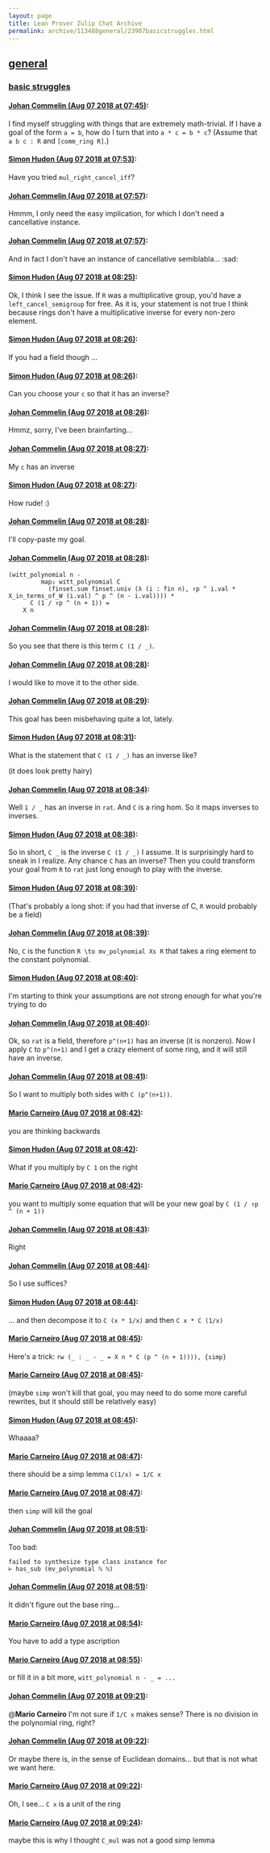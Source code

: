 ```yaml
---
layout: page
title: Lean Prover Zulip Chat Archive 
permalink: archive/113488general/23907basicstruggles.html
---
```


## [general](index.html)
### [basic struggles](23907basicstruggles.html)

#### [Johan Commelin (Aug 07 2018 at 07:45)](https://leanprover.zulipchat.com/#narrow/stream/113488-general/topic/basic%20struggles/near/131024386):
I find myself struggling with things that are extremely math-trivial. If I have a goal of the form `a = b`, how do I turn that into `a * c = b * c`? (Assume that `a b c : R` and `[comm_ring R]`.)

#### [Simon Hudon (Aug 07 2018 at 07:53)](https://leanprover.zulipchat.com/#narrow/stream/113488-general/topic/basic%20struggles/near/131024655):
Have you tried `mul_right_cancel_iff`?

#### [Johan Commelin (Aug 07 2018 at 07:57)](https://leanprover.zulipchat.com/#narrow/stream/113488-general/topic/basic%20struggles/near/131024771):
Hmmm, I only need the easy implication, for which I don't need a cancellative instance.

#### [Johan Commelin (Aug 07 2018 at 07:57)](https://leanprover.zulipchat.com/#narrow/stream/113488-general/topic/basic%20struggles/near/131024779):
And in fact I don't have an instance of cancellative semiblabla... :sad:

#### [Simon Hudon (Aug 07 2018 at 08:25)](https://leanprover.zulipchat.com/#narrow/stream/113488-general/topic/basic%20struggles/near/131025662):
Ok, I think I see the issue. If `R` was a multiplicative group, you'd have a `left_cancel_semigroup` for free. As it is, your statement is not true I think because rings don't have a multiplicative inverse for every non-zero element.

#### [Simon Hudon (Aug 07 2018 at 08:26)](https://leanprover.zulipchat.com/#narrow/stream/113488-general/topic/basic%20struggles/near/131025717):
If you had a field though ...

#### [Simon Hudon (Aug 07 2018 at 08:26)](https://leanprover.zulipchat.com/#narrow/stream/113488-general/topic/basic%20struggles/near/131025720):
Can you choose your `c` so that it has an inverse?

#### [Johan Commelin (Aug 07 2018 at 08:26)](https://leanprover.zulipchat.com/#narrow/stream/113488-general/topic/basic%20struggles/near/131025721):
Hmmz, sorry, I've been brainfarting...

#### [Johan Commelin (Aug 07 2018 at 08:27)](https://leanprover.zulipchat.com/#narrow/stream/113488-general/topic/basic%20struggles/near/131025729):
My `c` has an inverse

#### [Simon Hudon (Aug 07 2018 at 08:27)](https://leanprover.zulipchat.com/#narrow/stream/113488-general/topic/basic%20struggles/near/131025730):
How rude! :)

#### [Johan Commelin (Aug 07 2018 at 08:28)](https://leanprover.zulipchat.com/#narrow/stream/113488-general/topic/basic%20struggles/near/131025770):
I'll copy-paste my goal.

#### [Johan Commelin (Aug 07 2018 at 08:28)](https://leanprover.zulipchat.com/#narrow/stream/113488-general/topic/basic%20struggles/near/131025771):
```lean
(witt_polynomial n -
         map₂ witt_polynomial C
           (finset.sum finset.univ (λ (i : fin n), ↑p ^ i.val * X_in_terms_of_W (i.val) ^ p ^ (n - i.val)))) *
      C (1 / ↑p ^ (n + 1)) =
    X n
```

#### [Johan Commelin (Aug 07 2018 at 08:28)](https://leanprover.zulipchat.com/#narrow/stream/113488-general/topic/basic%20struggles/near/131025773):
So you see that there is this term `C (1 / _)`.

#### [Johan Commelin (Aug 07 2018 at 08:28)](https://leanprover.zulipchat.com/#narrow/stream/113488-general/topic/basic%20struggles/near/131025775):
I would like to move it to the other side.

#### [Johan Commelin (Aug 07 2018 at 08:29)](https://leanprover.zulipchat.com/#narrow/stream/113488-general/topic/basic%20struggles/near/131025784):
This goal has been misbehaving quite a lot, lately.

#### [Simon Hudon (Aug 07 2018 at 08:31)](https://leanprover.zulipchat.com/#narrow/stream/113488-general/topic/basic%20struggles/near/131025850):
What is the statement that `C (1 / _)` has an inverse like?

(it does look pretty hairy)

#### [Johan Commelin (Aug 07 2018 at 08:34)](https://leanprover.zulipchat.com/#narrow/stream/113488-general/topic/basic%20struggles/near/131025960):
Well `1 / _` has an inverse in `rat`. And `C` is a ring hom. So it maps inverses to inverses.

#### [Simon Hudon (Aug 07 2018 at 08:38)](https://leanprover.zulipchat.com/#narrow/stream/113488-general/topic/basic%20struggles/near/131026067):
So in short, `C _` is the inverse `C (1 / _)` I assume. It is surprisingly hard to sneak in I realize. Any chance `C` has an inverse? Then you could transform your goal from `R` to `rat` just long enough to play with the inverse.

#### [Simon Hudon (Aug 07 2018 at 08:39)](https://leanprover.zulipchat.com/#narrow/stream/113488-general/topic/basic%20struggles/near/131026077):
(That's probably a long shot: if you had that inverse of C, `R` would probably be a field)

#### [Johan Commelin (Aug 07 2018 at 08:39)](https://leanprover.zulipchat.com/#narrow/stream/113488-general/topic/basic%20struggles/near/131026078):
No, `C` is the function `R \to mv_polynomial Xs R` that takes a ring element to the constant polynomial.

#### [Simon Hudon (Aug 07 2018 at 08:40)](https://leanprover.zulipchat.com/#narrow/stream/113488-general/topic/basic%20struggles/near/131026130):
I'm starting to think your assumptions are not strong enough for what you're trying to do

#### [Johan Commelin (Aug 07 2018 at 08:40)](https://leanprover.zulipchat.com/#narrow/stream/113488-general/topic/basic%20struggles/near/131026132):
Ok, so `rat` is a field, therefore `p^(n+1)` has an inverse (it is nonzero). Now I apply `C` to `p^(n+1)` and I get a crazy element of some ring, and it will still have an inverse.

#### [Johan Commelin (Aug 07 2018 at 08:41)](https://leanprover.zulipchat.com/#narrow/stream/113488-general/topic/basic%20struggles/near/131026138):
So I want to multiply both sides with `C (p^(n+1))`.

#### [Mario Carneiro (Aug 07 2018 at 08:42)](https://leanprover.zulipchat.com/#narrow/stream/113488-general/topic/basic%20struggles/near/131026180):
you are thinking backwards

#### [Simon Hudon (Aug 07 2018 at 08:42)](https://leanprover.zulipchat.com/#narrow/stream/113488-general/topic/basic%20struggles/near/131026193):
What if you multiply by `C 1` on the right

#### [Mario Carneiro (Aug 07 2018 at 08:42)](https://leanprover.zulipchat.com/#narrow/stream/113488-general/topic/basic%20struggles/near/131026194):
you want to multiply some equation that will be your new goal by `C (1 / ↑p ^ (n + 1))`

#### [Johan Commelin (Aug 07 2018 at 08:43)](https://leanprover.zulipchat.com/#narrow/stream/113488-general/topic/basic%20struggles/near/131026201):
Right

#### [Johan Commelin (Aug 07 2018 at 08:44)](https://leanprover.zulipchat.com/#narrow/stream/113488-general/topic/basic%20struggles/near/131026247):
So I use suffices?

#### [Simon Hudon (Aug 07 2018 at 08:44)](https://leanprover.zulipchat.com/#narrow/stream/113488-general/topic/basic%20struggles/near/131026248):
... and then decompose it to `C (x * 1/x)` and then `C x * C (1/x)`

#### [Mario Carneiro (Aug 07 2018 at 08:45)](https://leanprover.zulipchat.com/#narrow/stream/113488-general/topic/basic%20struggles/near/131026254):
Here's a trick: `rw (_ : _ - _ = X n * C (p ^ (n + 1)))), {simp}`

#### [Mario Carneiro (Aug 07 2018 at 08:45)](https://leanprover.zulipchat.com/#narrow/stream/113488-general/topic/basic%20struggles/near/131026262):
(maybe `simp` won't kill that goal, you may need to do some more careful rewrites, but it should still be relatively easy)

#### [Simon Hudon (Aug 07 2018 at 08:45)](https://leanprover.zulipchat.com/#narrow/stream/113488-general/topic/basic%20struggles/near/131026263):
Whaaaa?

#### [Mario Carneiro (Aug 07 2018 at 08:47)](https://leanprover.zulipchat.com/#narrow/stream/113488-general/topic/basic%20struggles/near/131026310):
there should be a simp lemma `C(1/x) = 1/C x`

#### [Mario Carneiro (Aug 07 2018 at 08:47)](https://leanprover.zulipchat.com/#narrow/stream/113488-general/topic/basic%20struggles/near/131026311):
then `simp` will kill the goal

#### [Johan Commelin (Aug 07 2018 at 08:51)](https://leanprover.zulipchat.com/#narrow/stream/113488-general/topic/basic%20struggles/near/131026422):
Too bad:
```lean
failed to synthesize type class instance for
⊢ has_sub (mv_polynomial ℕ ℕ)
```

#### [Johan Commelin (Aug 07 2018 at 08:51)](https://leanprover.zulipchat.com/#narrow/stream/113488-general/topic/basic%20struggles/near/131026426):
It didn't figure out the base ring...

#### [Mario Carneiro (Aug 07 2018 at 08:54)](https://leanprover.zulipchat.com/#narrow/stream/113488-general/topic/basic%20struggles/near/131026517):
You have to add a type ascription

#### [Mario Carneiro (Aug 07 2018 at 08:55)](https://leanprover.zulipchat.com/#narrow/stream/113488-general/topic/basic%20struggles/near/131026526):
or fill it in a bit more, `witt_polynomial n - _ = ...`

#### [Johan Commelin (Aug 07 2018 at 09:21)](https://leanprover.zulipchat.com/#narrow/stream/113488-general/topic/basic%20struggles/near/131027462):
@**Mario Carneiro** I'm not sure if `1/C x` makes sense? There is no division in the polynomial ring, right?

#### [Johan Commelin (Aug 07 2018 at 09:22)](https://leanprover.zulipchat.com/#narrow/stream/113488-general/topic/basic%20struggles/near/131027506):
Or maybe there is, in the sense of Euclidean domains... but that is not what we want here.

#### [Mario Carneiro (Aug 07 2018 at 09:22)](https://leanprover.zulipchat.com/#narrow/stream/113488-general/topic/basic%20struggles/near/131027510):
Oh, I see... `C x` is a unit of the ring

#### [Mario Carneiro (Aug 07 2018 at 09:24)](https://leanprover.zulipchat.com/#narrow/stream/113488-general/topic/basic%20struggles/near/131027588):
maybe this is why I thought `C_mul` was not a good simp lemma

